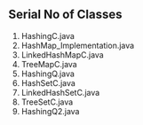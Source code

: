 ## Serial No of Classes

1. HashingC.java
2. HashMap_Implementation.java
3. LinkedHashMapC.java
4. TreeMapC.java
5. HashingQ.java
6. HashSetC.java
7. LinkedHashSetC.java
8. TreeSetC.java
9. HashingQ2.java
